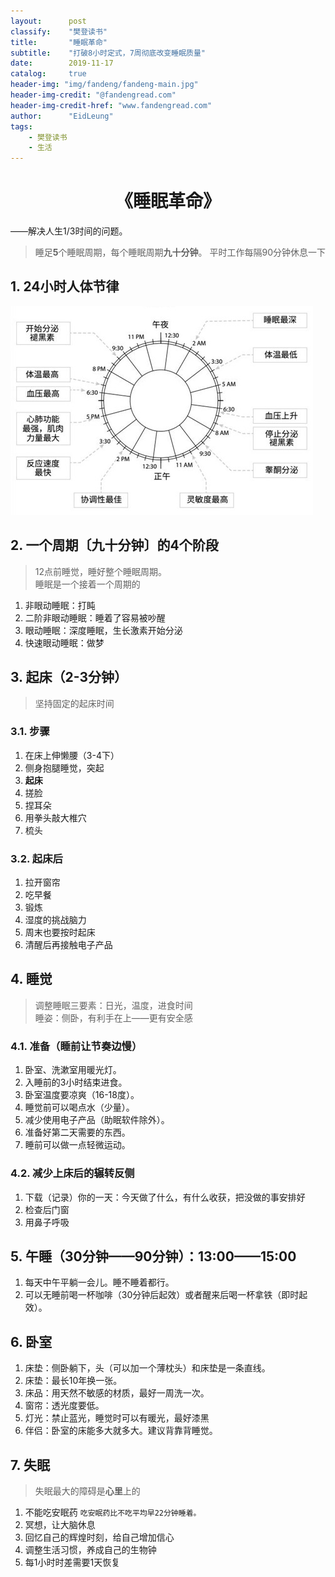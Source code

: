 ```yaml
---
layout:      post
classify:    "樊登读书"
title:       "睡眠革命"
subtitle:    "打破8小时定式，7周彻底改变睡眠质量"
date:        2019-11-17
catalog:     true
header-img: "img/fandeng/fandeng-main.jpg"
header-img-credit: "@fandengread.com"
header-img-credit-href: "www.fandengread.com"
author:      "EidLeung"
tags:
    - 樊登读书
    - 生活
---
```


<center><h1>《睡眠革命》</h1></center>

——解决人生1/3时间的问题。

> 睡足**5**个睡眠周期，每个睡眠周期**九十分钟**。
> 平时工作每隔90分钟休息一下

## 1. 24小时人体节律
![24小时人体节律](/img/fandeng/smgm-24xsrtjl.jpg)

## 2. 一个周期〔九十分钟〕的4个阶段
> 12点前睡觉，睡好整个睡眠周期。  
> 睡眠是一个接着一个周期的

1. 非眼动睡眠：打盹
2. 二阶非眼动睡眠：睡着了容易被吵醒
3. 眼动睡眠：深度睡眠，生长激素开始分泌
4. 快速眼动睡眠：做梦

## 3. 起床（2-3分钟）
> 坚持固定的起床时间

### 3.1. 步骤
1. 在床上伸懒腰（3-4下）
2. 侧身抱腿睡觉，突起
3. **起床**
4. 搓脸
5. 捏耳朵
6. 用拳头敲大椎穴
7. 梳头

### 3.2. 起床后
1. 拉开窗帘
2. 吃早餐
3. 锻炼
4. 湿度的挑战脑力
5. 周末也要按时起床
6. 清醒后再接触电子产品

## 4. 睡觉
> 调整睡眠三要素：日光，温度，进食时间  
> 睡姿：侧卧，有利手在上——更有安全感

### 4.1. 准备（睡前让节奏边慢）
1. 卧室、洗漱室用暖光灯。
2. 入睡前的3小时结束进食。
3. 卧室温度要凉爽（16-18度）。
4. 睡觉前可以喝点水（少量）。
5. 减少使用电子产品（助眠软件除外）。
6. 准备好第二天需要的东西。
7. 睡前可以做一点轻微运动。

### 4.2. 减少上床后的辗转反侧
1. 下载（记录）你的一天：今天做了什么，有什么收获，把没做的事安排好
2. 检查后门窗
3. 用鼻子呼吸

## 5. 午睡（30分钟——90分钟）：13:00——15:00
1. 每天中午平躺一会儿。睡不睡着都行。
2. 可以无睡前喝一杯咖啡（30分钟后起效）或者醒来后喝一杯拿铁（即时起效）。

## 6. 卧室
1. 床垫：侧卧躺下，头（可以加一个薄枕头）和床垫是一条直线。
2. 床垫：最长10年换一张。
3. 床品：用天然不敏感的材质，最好一周洗一次。
4. 窗帘：透光度要低。
5. 灯光：禁止蓝光，睡觉时可以有暖光，最好漆黑
6. 伴侣：卧室的床能多大就多大。建议背靠背睡觉。

## 7. 失眠
> 失眠最大的障碍是**心里**上的

1. 不能吃安眠药 `吃安眠药比不吃平均早22分钟睡着。`
2. 冥想，让大脑休息
3. 回忆自己的辉煌时刻，给自己增加信心
4. 调整生活习惯，养成自己的生物钟
5. 每1小时时差需要1天恢复
